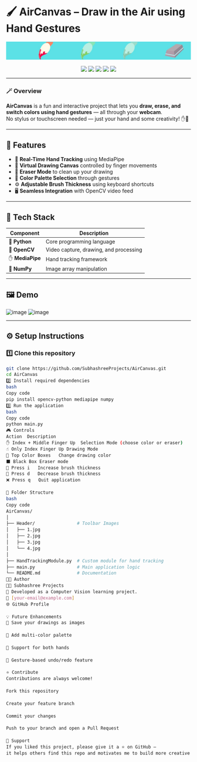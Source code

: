 # 🖌️ AirCanvas – Draw in the Air using Hand Gestures

<p align="center">
  <img src="Header/1.jpg" alt="AirCanvas Preview" width="600">
</p>

<p align="center">
  <a href="https://www.python.org/"><img src="https://img.shields.io/badge/Python-3.8%2B-blue?logo=python&logoColor=white"></a>
  <a href="https://opencv.org/"><img src="https://img.shields.io/badge/OpenCV-4.x-green?logo=opencv&logoColor=white"></a>
  <a href="https://developers.google.com/mediapipe"><img src="https://img.shields.io/badge/MediaPipe-Live%20Tracking-orange?logo=google&logoColor=white"></a>
  <a href="https://github.com/SubhashreeProjects/AirCanvas/blob/main/LICENSE"><img src="https://img.shields.io/badge/License-MIT-yellow"></a>
  <a href="https://github.com/SubhashreeProjects/AirCanvas/stargazers"><img src="https://img.shields.io/github/stars/SubhashreeProjects/AirCanvas?style=social"></a>
</p>

---

### 🪄 Overview

**AirCanvas** is a fun and interactive project that lets you **draw, erase, and switch colors using hand gestures** — all through your **webcam**.  
No stylus or touchscreen needed — just your hand and some creativity! ✋🎨

---

## 🚀 Features

- 🧠 **Real-Time Hand Tracking** using MediaPipe  
- 🎨 **Virtual Drawing Canvas** controlled by finger movements  
- 🧽 **Eraser Mode** to clean up your drawing  
- 🌈 **Color Palette Selection** through gestures  
- ⚙️ **Adjustable Brush Thickness** using keyboard shortcuts  
- 🖥️ **Seamless Integration** with OpenCV video feed  

---

## 🧰 Tech Stack

| Component | Description |
|------------|-------------|
| 🐍 **Python** | Core programming language |
| 🎥 **OpenCV** | Video capture, drawing, and processing |
| ✋ **MediaPipe** | Hand tracking framework |
| 🔢 **NumPy** | Image array manipulation |

---

## 🖼️ Demo

<img width="100" height="100" alt="image" src="https://github.com/user-attachments/assets/14d08ecb-a54e-4d23-a07a-4ee8d9ca8e35" />
<img width="100" height="100" alt="image" src="https://github.com/user-attachments/assets/4f76c1ac-ea72-4db2-ac3e-5cf64b9a23ea" />


---

## ⚙️ Setup Instructions

### 1️⃣ Clone this repository
```bash
git clone https://github.com/SubhashreeProjects/AirCanvas.git
cd AirCanvas
2️⃣ Install required dependencies
bash
Copy code
pip install opencv-python mediapipe numpy
3️⃣ Run the application
bash
Copy code
python main.py
🎮 Controls
Action	Description
✋ Index + Middle Finger Up	Selection Mode (choose color or eraser)
☝️ Only Index Finger Up	Drawing Mode
🎨 Top Color Boxes	Change drawing color
⬛ Black Box	Eraser mode
🔼 Press i	Increase brush thickness
🔽 Press d	Decrease brush thickness
❌ Press q	Quit application

📁 Folder Structure
bash
Copy code
AirCanvas/
│
├── Header/                # Toolbar Images
│   ├── 1.jpg
│   ├── 2.jpg
│   ├── 3.jpg
│   └── 4.jpg
│
├── HandTrackingModule.py  # Custom module for hand tracking
├── main.py                # Main application logic
└── README.md              # Documentation
🧑‍💻 Author
👩‍💻 Subhashree Projects
📍 Developed as a Computer Vision learning project.
📧 [your-email@example.com]
🌐 GitHub Profile

💡 Future Enhancements
💾 Save your drawings as images

🎨 Add multi-color palette

🤲 Support for both hands

🔁 Gesture-based undo/redo feature

⭐ Contribute
Contributions are always welcome!

Fork this repository

Create your feature branch

Commit your changes

Push to your branch and open a Pull Request

🖤 Support
If you liked this project, please give it a ⭐ on GitHub —
it helps others find this repo and motivates me to build more creative projects!

